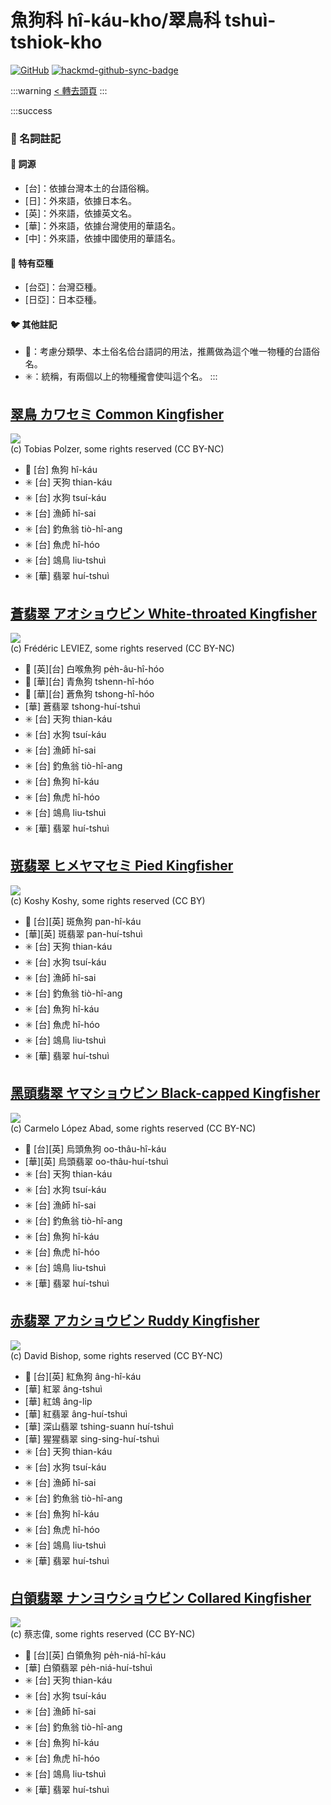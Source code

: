 # 魚狗科 hî-káu-kho/翠鳥科 tshuì-tshiok-kho

[![GitHub](https://img.shields.io/badge/GitHub-black?logo=github)](https://github.com/siansiansu/tsiau-a-e-mia)
[![hackmd-github-sync-badge](https://hackmd.io/FCQW7xfNRGSQsXA3DPcTAQ/badge)](https://hackmd.io/FCQW7xfNRGSQsXA3DPcTAQ)

:::warning
[< 轉去頭頁](https://hackmd.io/@siansiansu/Hy4VzNvha)
:::

:::success
### 📖 名詞註記

#### 📎 詞源

- [台]：依據台灣本土的台語俗稱。
- [日]：外來語，依據日本名。
- [英]：外來語，依據英文名。
- [華]：外來語，依據台灣使用的華語名。
- [中]：外來語，依據中國使用的華語名。

#### 🎏 特有亞種

- [台亞]：台灣亞種。
- [日亞]：日本亞種。

#### 🐦 其他註記

- 🎯：考慮分類學、本土俗名佮台語詞的用法，推薦做為這个唯一物種的台語俗名。
- ✳️：統稱，有兩個以上的物種攏會使叫這个名。
:::

## [翠鳥 カワセミ Common Kingfisher](https://ebird.org/species/comkin1)

![](https://inaturalist-open-data.s3.amazonaws.com/photos/345215422/medium.jpg)
<br/>
(c) Tobias Polzer, some rights reserved (CC BY-NC)

- 🎯 [台] 魚狗 hî-káu
- ✳️ [台] 天狗 thian-káu
- ✳️ [台] 水狗 tsuí-káu
- ✳️ [台] 漁師 hî-sai
- ✳️ [台] 釣魚翁 tiò-hî-ang
- ✳️ [台] 魚虎 hî-hóo
- ✳️ [台] 鴗鳥 liu-tshuì
- ✳️ [華] 翡翠 huí-tshuì

## [蒼翡翠 アオショウビン White-throated Kingfisher](https://ebird.org/species/whtkin2)

![](https://inaturalist-open-data.s3.amazonaws.com/photos/204592734/medium.jpg)
<br/>
(c) Frédéric LEVIEZ, some rights reserved (CC BY-NC)

- 🎯 [英][台] 白喉魚狗 pe̍h-âu-hî-hóo
- 🎯 [華][台] 青魚狗 tshenn-hî-hóo
- 🎯 [華][台] 蒼魚狗 tshong-hî-hóo
- [華] 蒼翡翠 tshong-huí-tshuì
- ✳️ [台] 天狗 thian-káu
- ✳️ [台] 水狗 tsuí-káu
- ✳️ [台] 漁師 hî-sai
- ✳️ [台] 釣魚翁 tiò-hî-ang
- ✳️ [台] 魚狗 hî-káu
- ✳️ [台] 魚虎 hî-hóo
- ✳️ [台] 鴗鳥 liu-tshuì
- ✳️ [華] 翡翠 huí-tshuì

## [斑翡翠 ヒメヤマセミ Pied Kingfisher](https://ebird.org/species/piekin1)

![](https://inaturalist-open-data.s3.amazonaws.com/photos/680634/medium.jpg)
<br/>
(c) Koshy Koshy, some rights reserved (CC BY)

- 🎯 [台][英] 斑魚狗 pan-hî-káu
- [華][英] 斑翡翠 pan-huí-tshuì
- ✳️ [台] 天狗 thian-káu
- ✳️ [台] 水狗 tsuí-káu
- ✳️ [台] 漁師 hî-sai
- ✳️ [台] 釣魚翁 tiò-hî-ang
- ✳️ [台] 魚狗 hî-káu
- ✳️ [台] 魚虎 hî-hóo
- ✳️ [台] 鴗鳥 liu-tshuì
- ✳️ [華] 翡翠 huí-tshuì

## [黑頭翡翠 ヤマショウビン Black-capped Kingfisher](https://ebird.org/species/blckin1)

![](https://inaturalist-open-data.s3.amazonaws.com/photos/802959/medium.JPG)
<br/>
(c) Carmelo López Abad, some rights reserved (CC BY-NC)

- 🎯 [台][英] 烏頭魚狗 oo-thâu-hî-káu
- [華][英] 烏頭翡翠 oo-thâu-huí-tshuì
- ✳️ [台] 天狗 thian-káu
- ✳️ [台] 水狗 tsuí-káu
- ✳️ [台] 漁師 hî-sai
- ✳️ [台] 釣魚翁 tiò-hî-ang
- ✳️ [台] 魚狗 hî-káu
- ✳️ [台] 魚虎 hî-hóo
- ✳️ [台] 鴗鳥 liu-tshuì
- ✳️ [華] 翡翠 huí-tshuì

## [赤翡翠 アカショウビン Ruddy Kingfisher](https://ebird.org/species/rudkin1)

![](https://inaturalist-open-data.s3.amazonaws.com/photos/129780915/medium.jpg)
<br/>
(c) David Bishop, some rights reserved (CC BY-NC)

- 🎯 [台][英] 紅魚狗 âng-hî-káu
- [華] 紅翠 âng-tshuì
- [華] 紅鴗 âng-li̍p
- [華] 紅翡翠 âng-huí-tshuì
- [華] 深山翡翠 tshing-suann huí-tshuì
- [華] 猩猩翡翠 sing-sing-huí-tshuì
- ✳️ [台] 天狗 thian-káu
- ✳️ [台] 水狗 tsuí-káu
- ✳️ [台] 漁師 hî-sai
- ✳️ [台] 釣魚翁 tiò-hî-ang
- ✳️ [台] 魚狗 hî-káu
- ✳️ [台] 魚虎 hî-hóo
- ✳️ [台] 鴗鳥 liu-tshuì
- ✳️ [華] 翡翠 huí-tshuì

## [白領翡翠 ナンヨウショウビン Collared Kingfisher](https://ebird.org/species/colkin1)

![](https://inaturalist-open-data.s3.amazonaws.com/photos/333378715/medium.jpg)
<br/>
(c) 蔡志偉, some rights reserved (CC BY-NC)

- 🎯 [台][英] 白領魚狗 pe̍h-niá-hî-káu
- [華] 白領翡翠 pe̍h-niá-huí-tshuì
- ✳️ [台] 天狗 thian-káu
- ✳️ [台] 水狗 tsuí-káu
- ✳️ [台] 漁師 hî-sai
- ✳️ [台] 釣魚翁 tiò-hî-ang
- ✳️ [台] 魚狗 hî-káu
- ✳️ [台] 魚虎 hî-hóo
- ✳️ [台] 鴗鳥 liu-tshuì
- ✳️ [華] 翡翠 huí-tshuì
